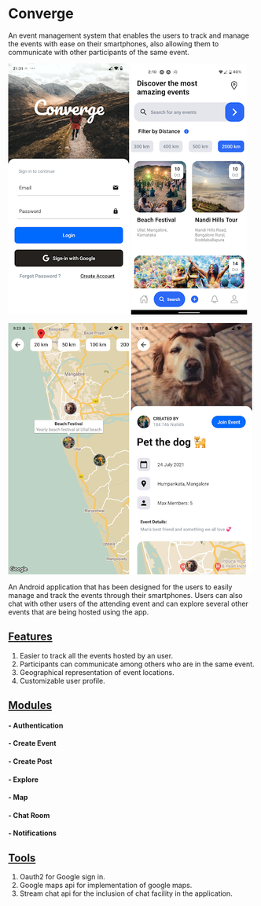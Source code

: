 Converge
========

<!-- [Final year project] -->

An event management system that enables the users to track and manage the events with ease on their smartphones, also allowing them to communicate with other participants of the same event.

![login](./screenshots/login.png)
![search](./screenshots/search.png)

![map](./screenshots/Map.png)
![Event](./screenshots/Event.png)


An Android application that has been designed for the users to easily manage and track the events through their smartphones. Users can also chat with other users of the attending event and can explore several other events that are being hosted using the app.

## <ins>Features</ins>
1. Easier to track all the events hosted by an user.
2. Participants can communicate among others who are in the same event.
3. Geographical representation of event locations.
4. Customizable user profile. 

## <ins>Modules</ins>
#### - Authentication
#### - Create Event
#### - Create Post
#### - Explore 
#### - Map
#### - Chat Room
#### - Notifications

## <ins>Tools</ins>

1. Oauth2 for Google sign in.
2. Google maps api for implementation of google maps.
3. Stream chat api for the inclusion of chat facility in the application.

